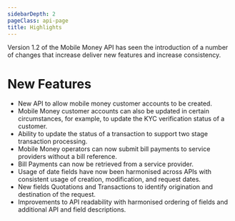 ```yaml
---
sidebarDepth: 2
pageClass: api-page
title: Highlights
---
```


Version 1.2 of the Mobile Money API has seen the introduction of a number of changes that increase deliver new features and increase consistency.

# New Features

- New API to allow mobile money customer accounts to be created.
- Mobile Money customer accounts can also be updated in certain circumstances, for example, to update the KYC verification status of a customer.
- Ability to update the status of a transaction to support two stage transaction processing.
- Mobile Money operators can now submit bill payments to service providers without a bill reference.
- Bill Payments can now be retrieved from a service provider.
- Usage of date fields have now been harmonised across APIs with consistent usage of creation, modification, and request dates.
- New fields Quotations and Transactions to identify origination and destination of the request.
- Improvements to API readability with harmonised ordering of fields and additional API and field descriptions.